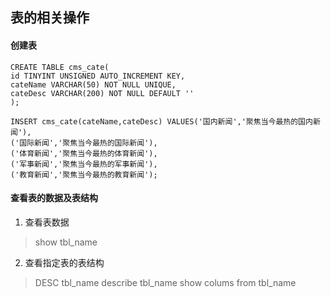 ## 表的相关操作
#### 创建表
```
CREATE TABLE cms_cate(
id TINYINT UNSIGNED AUTO_INCREMENT KEY,
cateName VARCHAR(50) NOT NULL UNIQUE,
cateDesc VARCHAR(200) NOT NULL DEFAULT ''
);

INSERT cms_cate(cateName,cateDesc) VALUES('国内新闻','聚焦当今最热的国内新闻'),
('国际新闻','聚焦当今最热的国际新闻'),
('体育新闻','聚焦当今最热的体育新闻'),
('军事新闻','聚焦当今最热的军事新闻'),
('教育新闻','聚焦当今最热的教育新闻'); 

```


#### 查看表的数据及表结构
1. 查看表数据
> show tbl_name
2. 查看指定表的表结构
> DESC tbl_name
> describe tbl_name
> show colums from tbl_name
